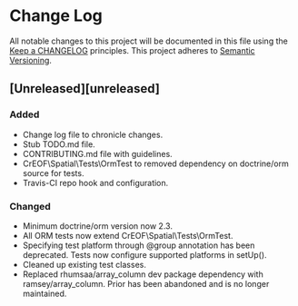 # Change Log
All notable changes to this project will be documented in this file using the [Keep a CHANGELOG](http://keepachangelog.com/) principles.
This project adheres to [Semantic Versioning](http://semver.org/).

## [Unreleased][unreleased]
### Added
- Change log file to chronicle changes.
- Stub TODO.md file.
- CONTRIBUTING.md file with guidelines.
- CrEOF\Spatial\Tests\OrmTest to removed dependency on doctrine/orm source for tests.
- Travis-CI repo hook and configuration.

### Changed
- Minimum doctrine/orm version now 2.3.
- All ORM tests now extend CrEOF\Spatial\Tests\OrmTest.
- Specifying test platform through @group annotation has been deprecated. Tests now configure supported platforms in setUp().
- Cleaned up existing test classes.
- Replaced rhumsaa/array_column dev package dependency with ramsey/array_column. Prior has been abandoned and is no longer maintained.


